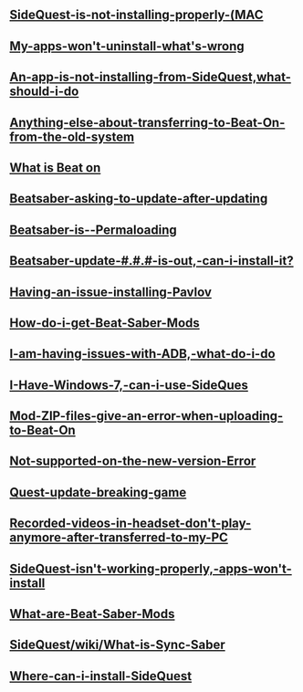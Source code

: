 [SideQuest-is-not-installing-properly-(MAC](https://github.com/the-expanse/SideQuest/wiki/(MAC)-SideQuest-is-not-installing-properly-(MAC))
----
[My-apps-won't-uninstall-what's-wrong](https://github.com/the-expanse/SideQuest/wiki/.My-apps-won't-uninstall-what's-wrong%3F)
----
[An-app-is-not-installing-from-SideQuest,what-should-i-do](https://github.com/the-expanse/SideQuest/wiki/An-app-is-not-installing-from-SideQuest,-what-should-i-do%3F)
----
[Anything-else-about-transferring-to-Beat-On-from-the-old-system](https://github.com/the-expanse/SideQuest/wiki/Anything-else-users-should-know-about-installing-Beat-On-from-the-old-system)
----
[What is Beat on](https://github.com/the-expanse/SideQuest/wiki/Beat-On,-What-is-that%3F)
----
[Beatsaber-asking-to-update-after-updating](https://github.com/the-expanse/SideQuest/wiki/Beatsaber-asking-to-update-after-updating%3F)
----
[Beatsaber-is--Permaloading](https://github.com/the-expanse/SideQuest/wiki/Beatsaber-is--Permaloading,-what-can-i-do-about-it%3F)
----
[Beatsaber-update-#.#.#-is-out,-can-i-install-it?](https://github.com/the-expanse/SideQuest/wiki/Beatsaber-update-%23.%23.%23-is-out,-can-i-install-it%3F)
----
[Having-an-issue-installing-Pavlov](https://github.com/the-expanse/SideQuest/wiki/having-an-issue-installing-Pavlov%3F)
----
[How-do-i-get-Beat-Saber-Mods](https://github.com/the-expanse/SideQuest/wiki/How-do-i-get-Beat-Saber-Mods%3F)
----
[I-am-having-issues-with-ADB,-what-do-i-do](https://github.com/the-expanse/SideQuest/wiki/I-am-having-issues-with-ADB,-what-do-i-do%3F)
----
[I-Have-Windows-7,-can-i-use-SideQues](https://github.com/the-expanse/SideQuest/wiki/I-Have-Windows-7,-can-i-use-SideQuest%3F)
----
[](https://github.com/the-expanse/SideQuest/wiki/I-want-to-create-or-install-Custom-sabers.)
----
[Mod-ZIP-files-give-an-error-when-uploading-to-Beat-On](https://github.com/the-expanse/SideQuest/wiki/Mod-ZIP-files-give-an-error-when-uploading-to-Beat-On)
----
[Not-supported-on-the-new-version-Error](https://github.com/the-expanse/SideQuest/wiki/Not-supported-on-the-new-version-Error.)
----
[Quest-update-breaking-game](https://github.com/the-expanse/SideQuest/wiki/Quest-update-breaking-games%3F)
----
[Recorded-videos-in-headset-don't-play-anymore-after-transferred-to-my-PC](https://github.com/the-expanse/SideQuest/wiki/Recorded-videos-in-headset-don't-play-anymore-after-transferred-to-my-PC.)
----
[SideQuest-isn't-working-properly,-apps-won't-install](https://github.com/the-expanse/SideQuest/wiki/SideQuest-isn't-working-properly,-apps-won't-install)
----
[What-are-Beat-Saber-Mods](https://github.com/the-expanse/SideQuest/wiki/What-are-Beat-Saber-Mods%3F)
----
[SideQuest/wiki/What-is-Sync-Saber](https://github.com/the-expanse/SideQuest/wiki/What-is-Sync-Saber)
----
[Where-can-i-install-SideQuest](https://github.com/the-expanse/SideQuest/wiki/Where-can-i-install-SideQuest%3F)
----